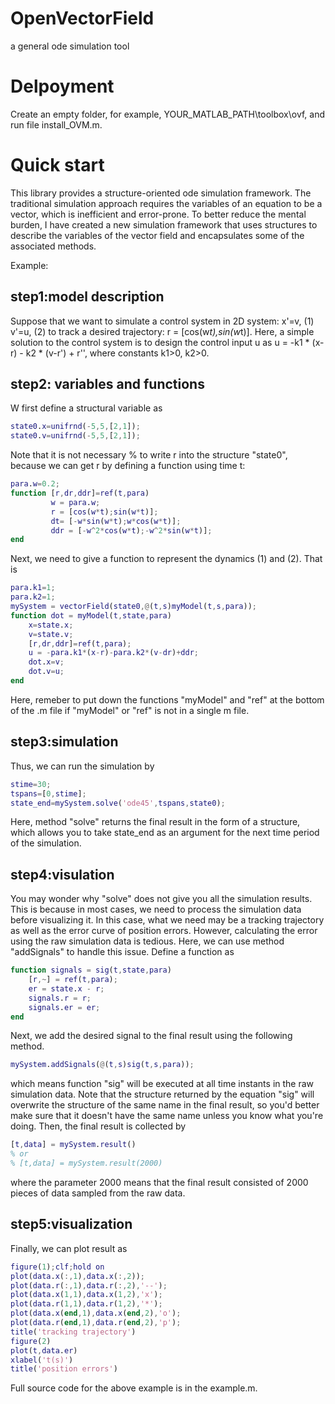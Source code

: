 # OpenVectorField
a general ode simulation tool

# Delpoyment
Create an empty folder, for example, YOUR_MATLAB_PATH\toolbox\ovf, and run file install_OVM.m.

# Quick start

  This library provides a structure-oriented ode simulation framework. The traditional simulation approach requires the variables of an equation to be a vector, which is inefficient and error-prone. To better reduce the mental burden, I have created a new simulation framework that uses structures to describe the variables of the vector field and encapsulates some of the associated methods.
 
  Example:
 
## step1:model description
Suppose that we want to simulate a control system in 2D system:
x'=v,      (1)
v'=u,      (2)
to track a desired trajectory:
r = [cos(w*t),sin(w*t)].
Here, a simple solution to the control system is to design the control input u as
u = -k1 * (x-r) - k2 * (v-r') + r'',
where constants k1>0, k2>0.

## step2: variables and functions
W first define a structural variable as
```matlab
state0.x=unifrnd(-5,5,[2,1]);
state0.v=unifrnd(-5,5,[2,1]);
```
Note that it is not necessary % to write r into the structure "state0",  because we can get r by defining a function using time t:
```matlab
para.w=0.2;
function [r,dr,ddr]=ref(t,para)
         w = para.w;
         r = [cos(w*t);sin(w*t)];
         dt= [-w*sin(w*t);w*cos(w*t)];
         ddr = [-w^2*cos(w*t);-w^2*sin(w*t)];
end
```
Next, we need to give a function to represent the dynamics (1) and (2). That is
```matlab
para.k1=1;
para.k2=1;
mySystem = vectorField(state0,@(t,s)myModel(t,s,para));
function dot = myModel(t,state,para)
    x=state.x;
    v=state.v;
    [r,dr,ddr]=ref(t,para);
    u = -para.k1*(x-r)-para.k2*(v-dr)+ddr;
    dot.x=v;
    dot.v=u;
end
```
Here, remeber to put down the functions "myModel" and "ref" at the bottom   of the .m file if "myModel" or "ref" is not in a single m file.

## step3:simulation
Thus, we can run the simulation by
```matlab
stime=30;
tspans=[0,stime];
state_end=mySystem.solve('ode45',tspans,state0);
```
Here, method "solve" returns the final result in the form of a structure,  which allows you to take state_end as an argument for the next time period of the simulation.

## step4:visulation
You may wonder why "solve" does not give you all the simulation results. This is because in most cases, we need to process the simulation data before visualizing it. In this case, what we need may be a tracking trajectory as well as the error curve of position errors. However, calculating the error using the raw simulation data is tedious. Here, we can use method "addSignals" to handle this issue.
Define a function as
```matlab
function signals = sig(t,state,para)
    [r,~] = ref(t,para);
    er = state.x - r;
    signals.r = r;
    signals.er = er;  
end
```
Next, we add the desired signal to the final result using the following method. 
```matlab
mySystem.addSignals(@(t,s)sig(t,s,para));
```
which means function "sig" will be executed at all time instants in the raw simulation data. Note that the structure returned by the equation "sig" will overwrite the structure of the same name in the final result, so you'd better make sure that it doesn't have the same name unless you know what you're doing. Then, the final result is collected by
```matlab
[t,data] = mySystem.result()
% or
% [t,data] = mySystem.result(2000)
```
where the parameter 2000 means that the final result consisted of 2000 pieces of data sampled from the raw data.
 
## step5:visualization
Finally, we can plot result as
```matlab
figure(1);clf;hold on
plot(data.x(:,1),data.x(:,2));
plot(data.r(:,1),data.r(:,2),'--');
plot(data.x(1,1),data.x(1,2),'x');
plot(data.r(1,1),data.r(1,2),'*');
plot(data.x(end,1),data.x(end,2),'o');
plot(data.r(end,1),data.r(end,2),'p');
title('tracking trajectory')
figure(2)
plot(t,data.er)
xlabel('t(s)')
title('position errors')
```
Full source code for the above example is in the example.m.

